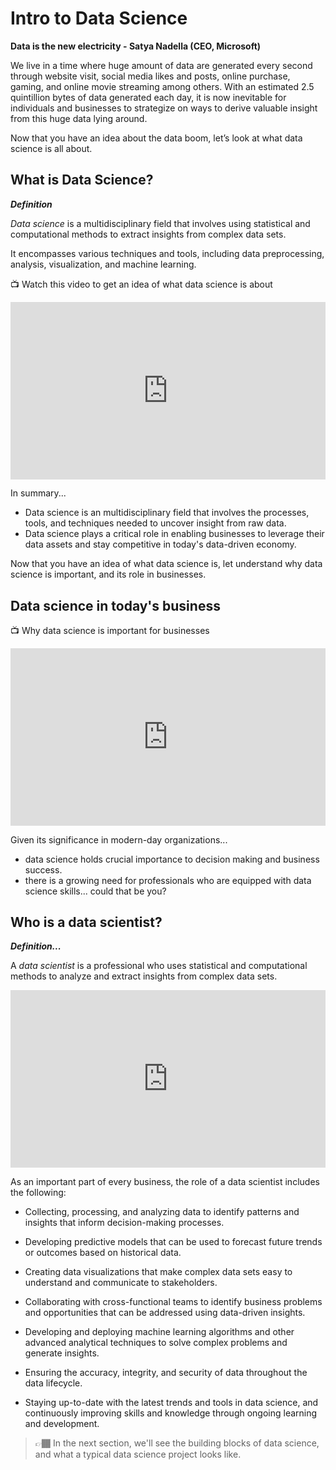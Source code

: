 # Intro to Data Science

**Data is the new electricity - Satya Nadella (CEO, Microsoft)**

We live in a time where huge amount of data are generated every second through website visit, social media likes and posts, online purchase, gaming, and online movie streaming among others. With an estimated 2.5 quintillion bytes of data generated each day, it is now inevitable for individuals and businesses to strategize on ways to derive valuable insight from this huge data lying around. 

Now that you have an idea about the data boom, let’s look at what data science is all about.

## **What is Data Science?**

<aside>

**_Definition_**

_Data science_ is a multidisciplinary field that involves using statistical and computational methods to extract insights from complex data sets. 

It encompasses various techniques and tools, including data preprocessing, analysis, visualization, and machine learning.

</aside>

<aside>

📺 Watch this video to get an idea of what data science is about

</aside>

<div style="position: relative; padding-bottom: 56.25%; height: 0;"><iframe src="https://www.youtube.com/embed/lSwIe0TMUhc" title="YouTube video player" frameborder="0" allow="accelerometer; autoplay; clipboard-write; encrypted-media; gyroscope; picture-in-picture" allowfullscreen style="position: absolute; top: 0; left: 0; width: 100%; height: 100%;"></iframe></div>

In summary...

- Data science is an multidisciplinary field that involves the processes, tools, and techniques needed to uncover insight from raw data.
- Data science plays a critical role in enabling businesses to leverage their data assets and stay competitive in today's data-driven economy.

Now that you have an idea of what data science is, let understand why data science is important, and its role in businesses.

## Data science in today's business

<aside>

📺 Why data science is important for businesses

</aside>

<div style="position: relative; padding-bottom: 56.25%; height: 0;"><iframe src="https://www.youtube.com/embed/Q_6o8l5aEWg" title="YouTube video player" frameborder="0" allow="accelerometer; autoplay; clipboard-write; encrypted-media; gyroscope; picture-in-picture" allowfullscreen style="position: absolute; top: 0; left: 0; width: 100%; height: 100%;"></iframe></div>

Given its significance in modern-day organizations...
- data science holds crucial importance to decision making and business success. 
- there is a growing need for professionals who are equipped with data science skills... could that be you?


## Who is a data scientist?

<aside>

**_Definition..._**

A _data scientist_ is a professional who uses statistical and computational methods to analyze and extract insights from complex data sets. 

</aside>

<div style="position: relative; padding-bottom: 56.25%; height: 0;"><iframe src="https://www.youtube.com/embed/umI0DpJEqPE" title="YouTube video player" frameborder="0" allow="accelerometer; autoplay; clipboard-write; encrypted-media; gyroscope; picture-in-picture" allowfullscreen style="position: absolute; top: 0; left: 0; width: 100%; height: 100%;"></iframe></div>

As an important part of every business, the role of a data scientist includes the following:

- Collecting, processing, and analyzing data to identify patterns and insights that inform decision-making processes.

- Developing predictive models that can be used to forecast future trends or outcomes based on historical data.

- Creating data visualizations that make complex data sets easy to understand and communicate to stakeholders.

- Collaborating with cross-functional teams to identify business problems and opportunities that can be addressed using data-driven insights.

- Developing and deploying machine learning algorithms and other advanced analytical techniques to solve complex problems and generate insights.

- Ensuring the accuracy, integrity, and security of data throughout the data lifecycle.

- Staying up-to-date with the latest trends and tools in data science, and continuously improving skills and knowledge through ongoing learning and development.

> 👉🏾 In the next section, we'll see  the building blocks of data science, and what a typical data science project looks like.

